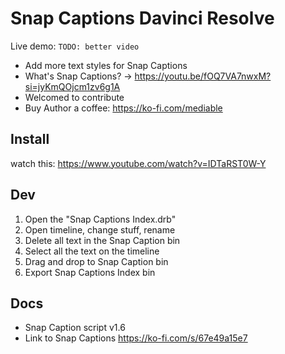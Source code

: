 # Snap Captions Davinci Resolve

Live demo: ```TODO: better video```

- Add more text styles for Snap Captions
- What's Snap Captions? -> https://youtu.be/fOQ7VA7nwxM?si=jyKmQOjcm1zv6g1A
- Welcomed to contribute
- Buy Author a coffee: <https://ko-fi.com/mediable>

## Install

watch this: https://www.youtube.com/watch?v=IDTaRST0W-Y

## Dev 

1. Open the "Snap Captions Index.drb"
2. Open timeline, change stuff, rename
3. Delete all text in the Snap Caption bin
4. Select all the text on the timeline
5. Drag and drop to Snap Caption bin
6. Export Snap Captions Index bin

## Docs

- Snap Caption script v1.6
- Link to Snap Captions <https://ko-fi.com/s/67e49a15e7>
